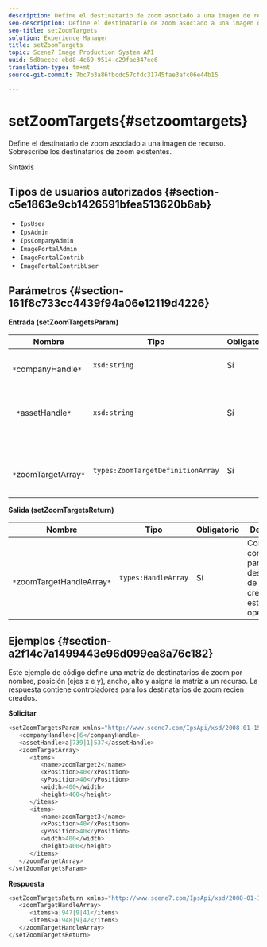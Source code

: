 ```yaml
---
description: Define el destinatario de zoom asociado a una imagen de recurso. Sobrescribe los destinatarios de zoom existentes.
seo-description: Define el destinatario de zoom asociado a una imagen de recurso. Sobrescribe los destinatarios de zoom existentes.
seo-title: setZoomTargets
solution: Experience Manager
title: setZoomTargets
topic: Scene7 Image Production System API
uuid: 5d0aecec-ebd8-4c69-9514-c29fae347ee6
translation-type: tm+mt
source-git-commit: 7bc7b3a86fbcdc57cfdc31745fae3afc06e44b15

---
```



# setZoomTargets{#setzoomtargets}

Define el destinatario de zoom asociado a una imagen de recurso. Sobrescribe los destinatarios de zoom existentes.

Sintaxis

## Tipos de usuarios autorizados {#section-c5e1863e9cb1426591bfea513620b6ab}

* `IpsUser`
* `IpsAdmin`
* `IpsCompanyAdmin`
* `ImagePortalAdmin`
* `ImagePortalContrib`
* `ImagePortalContribUser`

## Parámetros {#section-161f8c733cc4439f94a06e12119d4226}

**Entrada (setZoomTargetsParam)**

| Nombre | Tipo | Obligatorio | Descripción |
|---|---|---|---|
| ` *`companyHandle`*` | `xsd:string` | Sí | Identificador de Compañía. |
| ` *`assetHandle`*` | `xsd:string` | Sí | Recurso con el destinatario de zoom que desea establecer. |
| ` *`zoomTargetArray`*` | `types:ZoomTargetDefinitionArray` | Sí | Matriz de definiciones de destinatario de zoom. |

**Salida (setZoomTargetsReturn)**

| Nombre | Tipo | Obligatorio | Descripción |
|---|---|---|---|
| ` *`zoomTargetHandleArray`*` | `types:HandleArray` | Sí | Conjunto de controladores para los destinatarios de zoom creados por esta operación. |

## Ejemplos {#section-a2f14c7a1499443e96d099ea8a76c182}

Este ejemplo de código define una matriz de destinatarios de zoom por nombre, posición (ejes x e y), ancho, alto y asigna la matriz a un recurso. La respuesta contiene controladores para los destinatarios de zoom recién creados.

**Solicitar**

```java
<setZoomTargetsParam xmlns="http://www.scene7.com/IpsApi/xsd/2008-01-15">
   <companyHandle>c|6</companyHandle>
   <assetHandle>a|739|1|537</assetHandle>
   <zoomTargetArray>
      <items>
         <name>zoomTarget2</name>
         <xPosition>40</xPosition>
         <yPosition>40</yPosition>
         <width>400</width>
         <height>400</height>
      </items>
      <items>
         <name>zoomTarget3</name>
         <xPosition>40</xPosition>
         <yPosition>40</yPosition>
         <width>400</width>
         <height>400</height>
      </items>
   </zoomTargetArray>
</setZoomTargetsParam>
```

**Respuesta**

```java
<setZoomTargetsReturn xmlns="http://www.scene7.com/IpsApi/xsd/2008-01-15">
   <zoomTargetHandleArray>
      <items>a|947|9|41</items>
      <items>a|948|9|42</items>
   </zoomTargetHandleArray>
</setZoomTargetsReturn>
```

